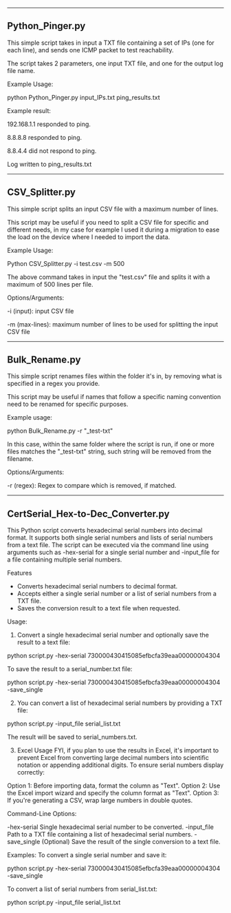 ----------------
Python_Pinger.py
----------------

This simple script takes in input a TXT file containing a set of IPs (one for each line), and sends one ICMP packet to test reachability.


The script takes 2 parameters, one input TXT file, and one for the output log file name.


Example Usage:

python Python_Pinger.py input_IPs.txt ping_results.txt

Example result:


192.168.1.1 responded to ping.

8.8.8.8 responded to ping.

8.8.4.4 did not respond to ping.


Log written to ping_results.txt

----------------
CSV_Splitter.py
----------------

This simple script splits an input CSV file with a maximum number of lines. 

This script may be useful if you need to split a CSV file for specific and different needs, in my case for example I used it during a migration to ease the load on the device where I needed to import the data.

Example Usage:

Python CSV_Splitter.py -i test.csv -m 500

The above command takes in input the "test.csv" file and splits it with a maximum of 500 lines per file.

Options/Arguments:

-i (input): input CSV file

-m (max-lines): maximum number of lines to be used for splitting the input CSV file

----------------
Bulk_Rename.py
----------------

This simple script renames files within the folder it's in, by removing what is specified in a regex you provide.

This script may be useful if names that follow a specific naming convention need to be renamed for specific purposes.

Example usage:

python Bulk_Rename.py -r "_test-txt"

In this case, within the same folder where the script is run, if one or more files matches the "_test-txt" string, such string will be removed from the filename.

Options/Arguments:

-r (regex): Regex to compare which is removed, if matched.


----------------
CertSerial_Hex-to-Dec_Converter.py
----------------
This Python script converts hexadecimal serial numbers into decimal format. It supports both single serial numbers and lists of serial numbers from a text file. The script can be executed via the command line using arguments such as -hex-serial for a single serial number and -input_file for a file containing multiple serial numbers.

Features
- Converts hexadecimal serial numbers to decimal format.
- Accepts either a single serial number or a list of serial numbers from a TXT file.
- Saves the conversion result to a text file when requested.

Usage:
1. Convert a single hexadecimal serial number and optionally save the result to a text file:

python script.py -hex-serial 730000430415085efbcfa39eaa00000004304

To save the result to a serial_number.txt file:

python script.py -hex-serial 730000430415085efbcfa39eaa00000004304 -save_single

2. You can convert a list of hexadecimal serial numbers by providing a TXT file:

python script.py -input_file serial_list.txt

The result will be saved to serial_numbers.txt.

3. Excel Usage
FYI, if you plan to use the results in Excel, it's important to prevent Excel from converting large decimal numbers into scientific notation or appending additional digits. To ensure serial numbers display correctly:

Option 1: Before importing data, format the column as "Text".
Option 2: Use the Excel import wizard and specify the column format as "Text".
Option 3: If you're generating a CSV, wrap large numbers in double quotes.

Command-Line Options:

-hex-serial	Single hexadecimal serial number to be converted.
-input_file	Path to a TXT file containing a list of hexadecimal serial numbers.
-save_single	(Optional) Save the result of the single conversion to a text file.

Examples:
To convert a single serial number and save it:

python script.py -hex-serial 730000430415085efbcfa39eaa00000004304 -save_single

To convert a list of serial numbers from serial_list.txt:

python script.py -input_file serial_list.txt

